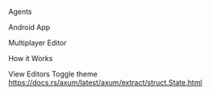 Agents

Android App

Multiplayer Editor

How it Works

View Editors
Toggle theme
https://docs.rs/axum/latest/axum/extract/struct.State.html
